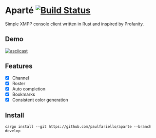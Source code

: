 Aparté [![Build Status](https://www.travis-ci.org/paulfariello/aparte.svg?branch=master)](https://www.travis-ci.org/paulfariello/aparte)
======

Simple XMPP console client written in Rust and inspired by Profanity.

Demo
----

[![asciicast](https://asciinema.org/a/272523.png)](https://asciinema.org/a/272523)

Features
--------

  - [x] Channel
  - [x] Roster
  - [x] Auto completion
  - [x] Bookmarks
  - [x] Consistent color generation

Install
-------

```
cargo install --git https://github.com/paulfariello/aparte --branch develop
```
